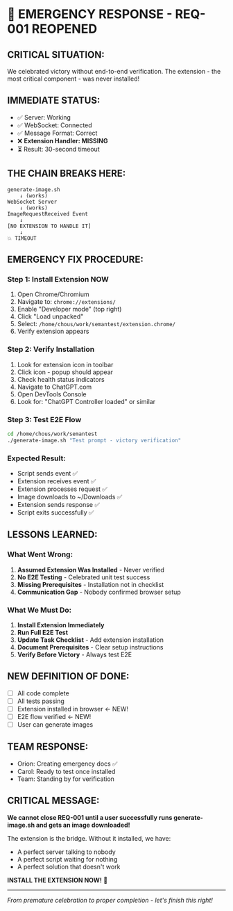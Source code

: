 # 🚨 EMERGENCY RESPONSE - REQ-001 REOPENED

## CRITICAL SITUATION:
We celebrated victory without end-to-end verification. The extension - the most critical component - was never installed!

## IMMEDIATE STATUS:
- ✅ Server: Working
- ✅ WebSocket: Connected
- ✅ Message Format: Correct
- ❌ **Extension Handler: MISSING**
- ⏳ Result: 30-second timeout

## THE CHAIN BREAKS HERE:
```
generate-image.sh 
    ↓ (works)
WebSocket Server
    ↓ (works)
ImageRequestReceived Event
    ↓ 
[NO EXTENSION TO HANDLE IT]
    ↓
💥 TIMEOUT
```

## EMERGENCY FIX PROCEDURE:

### Step 1: Install Extension NOW
1. Open Chrome/Chromium
2. Navigate to: `chrome://extensions/`
3. Enable "Developer mode" (top right)
4. Click "Load unpacked"
5. Select: `/home/chous/work/semantest/extension.chrome/`
6. Verify extension appears

### Step 2: Verify Installation
1. Look for extension icon in toolbar
2. Click icon - popup should appear
3. Check health status indicators
4. Navigate to ChatGPT.com
5. Open DevTools Console
6. Look for: "ChatGPT Controller loaded" or similar

### Step 3: Test E2E Flow
```bash
cd /home/chous/work/semantest
./generate-image.sh "Test prompt - victory verification"
```

### Expected Result:
- Script sends event ✅
- Extension receives event ✅
- Extension processes request ✅
- Image downloads to ~/Downloads ✅
- Extension sends response ✅
- Script exits successfully ✅

## LESSONS LEARNED:

### What Went Wrong:
1. **Assumed Extension Was Installed** - Never verified
2. **No E2E Testing** - Celebrated unit test success
3. **Missing Prerequisites** - Installation not in checklist
4. **Communication Gap** - Nobody confirmed browser setup

### What We Must Do:
1. **Install Extension Immediately**
2. **Run Full E2E Test**
3. **Update Task Checklist** - Add extension installation
4. **Document Prerequisites** - Clear setup instructions
5. **Verify Before Victory** - Always test E2E

## NEW DEFINITION OF DONE:
- [ ] All code complete
- [ ] All tests passing
- [ ] Extension installed in browser ← NEW!
- [ ] E2E flow verified ← NEW!
- [ ] User can generate images

## TEAM RESPONSE:
- Orion: Creating emergency docs ✅
- Carol: Ready to test once installed
- Team: Standing by for verification

## CRITICAL MESSAGE:
**We cannot close REQ-001 until a user successfully runs generate-image.sh and gets an image downloaded!**

The extension is the bridge. Without it installed, we have:
- A perfect server talking to nobody
- A perfect script waiting for nothing
- A perfect solution that doesn't work

**INSTALL THE EXTENSION NOW!** 🚨

---
*From premature celebration to proper completion - let's finish this right!*